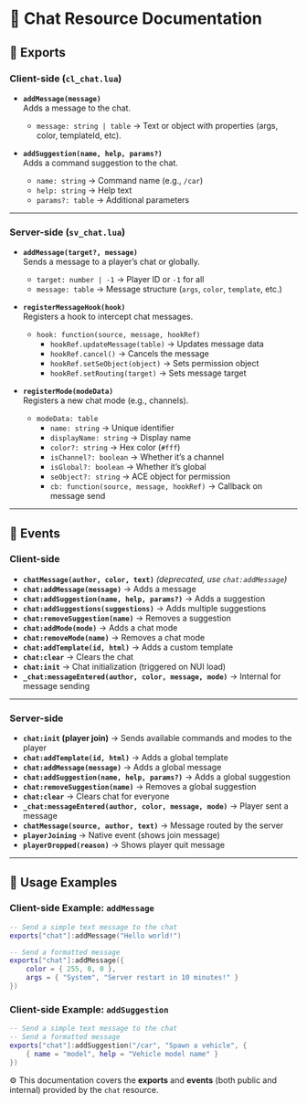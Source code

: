 # 📖 Chat Resource Documentation

## 🔹 Exports

### Client-side (`cl_chat.lua`)

- **`addMessage(message)`**  
  Adds a message to the chat.  
  - `message: string | table` → Text or object with properties (args, color, templateId, etc).

- **`addSuggestion(name, help, params?)`**  
  Adds a command suggestion to the chat.  
  - `name: string` → Command name (e.g., `/car`)  
  - `help: string` → Help text  
  - `params?: table` → Additional parameters

---

### Server-side (`sv_chat.lua`)

- **`addMessage(target?, message)`**  
  Sends a message to a player’s chat or globally.  
  - `target: number | -1` → Player ID or `-1` for all  
  - `message: table` → Message structure (`args`, `color`, `template`, etc.)

- **`registerMessageHook(hook)`**  
  Registers a hook to intercept chat messages.  
  - `hook: function(source, message, hookRef)`  
    - `hookRef.updateMessage(table)` → Updates message data  
    - `hookRef.cancel()` → Cancels the message  
    - `hookRef.setSeObject(object)` → Sets permission object  
    - `hookRef.setRouting(target)` → Sets message target  

- **`registerMode(modeData)`**  
  Registers a new chat mode (e.g., channels).  
  - `modeData: table`  
    - `name: string` → Unique identifier  
    - `displayName: string` → Display name  
    - `color?: string` → Hex color (`#fff`)  
    - `isChannel?: boolean` → Whether it’s a channel  
    - `isGlobal?: boolean` → Whether it’s global  
    - `seObject?: string` → ACE object for permission  
    - `cb: function(source, message, hookRef)` → Callback on message send  

---

## 🔹 Events

### Client-side

- **`chatMessage(author, color, text)`** *(deprecated, use `chat:addMessage`)*  
- **`chat:addMessage(message)`** → Adds a message  
- **`chat:addSuggestion(name, help, params?)`** → Adds a suggestion  
- **`chat:addSuggestions(suggestions)`** → Adds multiple suggestions  
- **`chat:removeSuggestion(name)`** → Removes a suggestion  
- **`chat:addMode(mode)`** → Adds a chat mode  
- **`chat:removeMode(name)`** → Removes a chat mode  
- **`chat:addTemplate(id, html)`** → Adds a custom template  
- **`chat:clear`** → Clears the chat  
- **`chat:init`** → Chat initialization (triggered on NUI load)  
- **`_chat:messageEntered(author, color, message, mode)`** → Internal for message sending  

---

### Server-side

- **`chat:init` (player join)** → Sends available commands and modes to the player  
- **`chat:addTemplate(id, html)`** → Adds a global template  
- **`chat:addMessage(message)`** → Adds a global message  
- **`chat:addSuggestion(name, help, params?)`** → Adds a global suggestion  
- **`chat:removeSuggestion(name)`** → Removes a global suggestion  
- **`chat:clear`** → Clears chat for everyone  
- **`_chat:messageEntered(author, color, message, mode)`** → Player sent a message   
- **`chatMessage(source, author, text)`** → Message routed by the server  
- **`playerJoining`** → Native event (shows join message)  
- **`playerDropped(reason)`** → Shows player quit message  

---

## 🔹 Usage Examples

### Client-side Example: `addMessage`
```lua
-- Send a simple text message to the chat
exports["chat"]:addMessage("Hello world!")

-- Send a formatted message
exports["chat"]:addMessage({
    color = { 255, 0, 0 },
    args = { "System", "Server restart in 10 minutes!" }
})
```

### Client-side Example: `addSuggestion`
```lua
-- Send a simple text message to the chat
-- Send a formatted message
exports["chat"]:addSuggestion("/car", "Spawn a vehicle", {
    { name = "model", help = "Vehicle model name" }
})
```

⚙️ This documentation covers the **exports** and **events** (both public and internal) provided by the `chat` resource.
